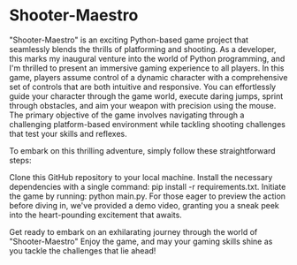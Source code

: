 # Shooter-Maestro
"Shooter-Maestro" is an exciting Python-based game project that seamlessly blends the thrills of platforming and shooting. As a developer, this marks my inaugural venture into the world of Python programming, and I'm thrilled to present an immersive gaming experience to all players.
In this game, players assume control of a dynamic character with a comprehensive set of controls that are both intuitive and responsive. You can effortlessly guide your character through the game world, execute daring jumps, sprint through obstacles, and aim your weapon with precision using the mouse. The primary objective of the game involves navigating through a challenging platform-based environment while tackling shooting challenges that test your skills and reflexes.

To embark on this thrilling adventure, simply follow these straightforward steps:

Clone this GitHub repository to your local machine.
Install the necessary dependencies with a single command: pip install -r requirements.txt.
Initiate the game by running: python main.py.
For those eager to preview the action before diving in, we've provided a demo video, granting you a sneak peek into the heart-pounding excitement that awaits.

Get ready to embark on an exhilarating journey through the world of "Shooter-Maestro" Enjoy the game, and may your gaming skills shine as you tackle the challenges that lie ahead!
